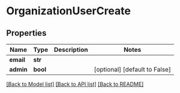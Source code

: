 # OrganizationUserCreate

## Properties
Name | Type | Description | Notes
------------ | ------------- | ------------- | -------------
**email** | **str** |  | 
**admin** | **bool** |  | [optional] [default to False]

[[Back to Model list]](../README.md#documentation-for-models) [[Back to API list]](../README.md#documentation-for-api-endpoints) [[Back to README]](../README.md)



